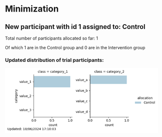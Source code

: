 # Minimization
## New participant with id 1 assigned to: Control

Total number of participants allocated so far: 1

Of which 1 are in the Control group and 0 are in the Intervention group
### Updated distribution of trial participants:
![Chart](./chart_1c433d75.png)